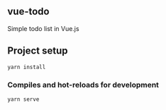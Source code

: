 ## vue-todo
Simple todo list in Vue.js

## Project setup
```
yarn install
```

### Compiles and hot-reloads for development
```
yarn serve
```

